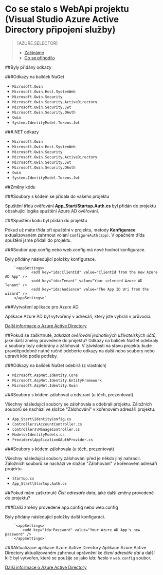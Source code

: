 <properties
    pageTitle="Co se stalo s WebApi projektu (Visual Studio Azure Active Directory připojení služby) | Microsoft Azure "
    description="Popisuje, co se stane s MVC projektu WebApi připojení k Azure AD pomocí aplikace Visual Studio"
  services="active-directory"
    documentationCenter=""
    authors="TomArcher"
    manager="douge"
    editor=""/>

<tags
    ms.service="active-directory"
    ms.workload="web"
    ms.tgt_pltfrm="vs-what-happened"
    ms.devlang="na"
    ms.topic="article"
    ms.date="08/15/2016"
    ms.author="tarcher"/>

# <a name="what-happened-to-my-webapi-project-visual-studio-azure-active-directory-connected-service"></a>Co se stalo s WebApi projektu (Visual Studio Azure Active Directory připojení služby)

> [AZURE.SELECTOR]
> - [Začínáme](vs-active-directory-webapi-getting-started.md)
> - [Co se přihodilo](vs-active-directory-webapi-what-happened.md)

##<a name="references-have-been-added"></a>Byly přidány odkazy

###<a name="nuget-package-references"></a>Odkazy na balíček NuGet

- `Microsoft.Owin`
- `Microsoft.Owin.Host.SystemWeb`
- `Microsoft.Owin.Security`
- `Microsoft.Owin.Security.ActiveDirectory`
- `Microsoft.Owin.Security.Jwt`
- `Microsoft.Owin.Security.OAuth`
- `Owin`
- `System.IdentityModel.Tokens.Jwt`

###<a name="net-references"></a>.NET odkazy

- `Microsoft.Owin`
- `Microsoft.Owin.Host.SystemWeb`
- `Microsoft.Owin.Security`
- `Microsoft.Owin.Security.ActiveDirectory`
- `Microsoft.Owin.Security.Jwt`
- `Microsoft.Owin.Security.OAuth`
- `Owin`
- `System.IdentityModel.Tokens.Jwt`

##<a name="code-changes"></a>Změny kódu

###<a name="code-files-were-added-to-your-project"></a>Soubory s kódem se přidala do vašeho projektu

Spuštění třídu ověřování **App_Start/Startup.Auth.cs** byl přidán do projektu obsahující logika spuštění Azure AD ověřování.

###<a name="startup-code-was-added-to-your-project"></a>Spuštění kódu byl přidán do projektu

Pokud už máte třída při spuštění v projektu, metody **Konfigurace** aktualizovaném zahrnout volání `ConfigureAuth(app)`. V opačném třída spuštění jsme přidali do projektu.


###<a name="your-appconfig-or-webconfig-file-has-new-configuration-values"></a>Soubor app.config nebo web.config má nové hodnot konfigurace.

Byly přidány následující položky konfigurace.
```
    `<appSettings>
            <add key="ida:ClientId" value="ClientId from the new Azure AD App" />
            <add key="ida:Tenant" value="Your selected Azure AD Tenant" />
            <add key="ida:Audience" value="The App ID Uri from the wizard" />
    </appSettings>`
```

###<a name="an-azure-ad-app-was-created"></a>Vytvoření aplikace pro Azure AD

Aplikace Azure AD byl vytvořený v adresáři, který jste vybrali v průvodci.

[Další informace o Azure Active Directory](https://azure.microsoft.com/services/active-directory/)

##<a name="if-i-checked-disable-individual-user-accounts-authentication-what-additional-changes-were-made-to-my-project"></a>Pokud se zaškrtnuté, *zakázat ověřování jednotlivých uživatelských účtů*, jaké další změny provedené do projektu?
Odkazy na balíček NuGet odebraly a soubory byly odebrány a zálohovat. V závislosti na stavu projektu bude pravděpodobně nutné ručně odeberte odkazy na další nebo soubory nebo upravit kód podle potřeby.

###<a name="nuget-package-references-removed-for-those-present"></a>Odkazy na balíček NuGet odebírá (z vlastních)

- `Microsoft.AspNet.Identity.Core`
- `Microsoft.AspNet.Identity.EntityFramework`
- `Microsoft.AspNet.Identity.Owin`

###<a name="code-files-backed-up-and-removed-for-those-present"></a>Soubory s kódem zálohovat a odstraní (u těch, prezentovat)

Všechny následující soubory se zálohovala a odebrali projektu. Záložních souborů se nachází ve složce "Zálohování" v kořenovém adresáři projektu.

- `App_Start\IdentityConfig.cs`
- `Controllers\AccountController.cs`
- `Controllers\ManageController.cs`
- `Models\IdentityModels.cs`
- `Providers\ApplicationOAuthProvider.cs`

###<a name="code-files-backed-up-for-those-present"></a>Soubory s kódem zálohovala (u těch, prezentovat)

Všechny následující soubory zálohování před je někdo jiný nahradil. Záložních souborů se nachází ve složce "Zálohování" v kořenovém adresáři projektu.

- `Startup.cs`
- `App_Start\Startup.Auth.cs`

##<a name="if-i-checked-read-directory-data-what-additional-changes-were-made-to-my-project"></a>Pokud mám zaškrtnuté *Číst adresáře data*, jaké další změny provedené do projektu?

###<a name="additional-changes-were-made-to-your-appconfig-or-webconfig"></a>Další změny provedené app.config nebo web.config

Byly přidány následující položky další konfiguraci.

```
    `<appSettings>
        <add key="ida:Password" value="Your Azure AD App's new password" />
    </appSettings>`
```

###<a name="your-azure-active-directory-app-was-updated"></a>Aktualizace aplikace Azure Active Directory
Aplikace Azure Active Directory aktualizovaném zahrnout oprávnění ke *čtení adresáře dat* a další klíč byl vytvořen, které se použije se jako *Ida: heslo* v `web.config` soubor.

[Další informace o Azure Active Directory](https://azure.microsoft.com/services/active-directory/)
